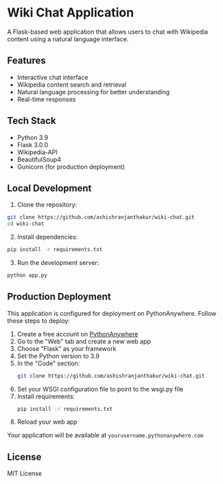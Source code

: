 # Wiki Chat Application

A Flask-based web application that allows users to chat with Wikipedia content using a natural language interface.

## Features
- Interactive chat interface
- Wikipedia content search and retrieval
- Natural language processing for better understanding
- Real-time responses

## Tech Stack
- Python 3.9
- Flask 3.0.0
- Wikipedia-API
- BeautifulSoup4
- Gunicorn (for production deployment)

## Local Development
1. Clone the repository:
```bash
git clone https://github.com/ashishranjanthakur/wiki-chat.git
cd wiki-chat
```

2. Install dependencies:
```bash
pip install -r requirements.txt
```

3. Run the development server:
```bash
python app.py
```

## Production Deployment
This application is configured for deployment on PythonAnywhere. Follow these steps to deploy:

1. Create a free account on [PythonAnywhere](https://www.pythonanywhere.com)
2. Go to the "Web" tab and create a new web app
3. Choose "Flask" as your framework
4. Set the Python version to 3.9
5. In the "Code" section:
   ```bash
   git clone https://github.com/ashishranjanthakur/wiki-chat.git
   ```
6. Set your WSGI configuration file to point to the wsgi.py file
7. Install requirements:
   ```bash
   pip install -r requirements.txt
   ```
8. Reload your web app

Your application will be available at `yourusername.pythonanywhere.com`

## License
MIT License
